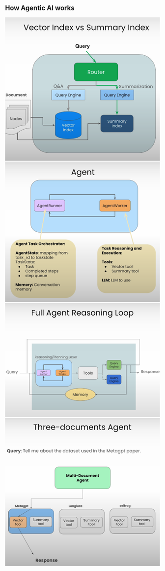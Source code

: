 ## How Agentic AI works
![alt text](image.png)
![alt text](image-1.png)
![alt text](image-2.png)
![alt text](image-3.png)